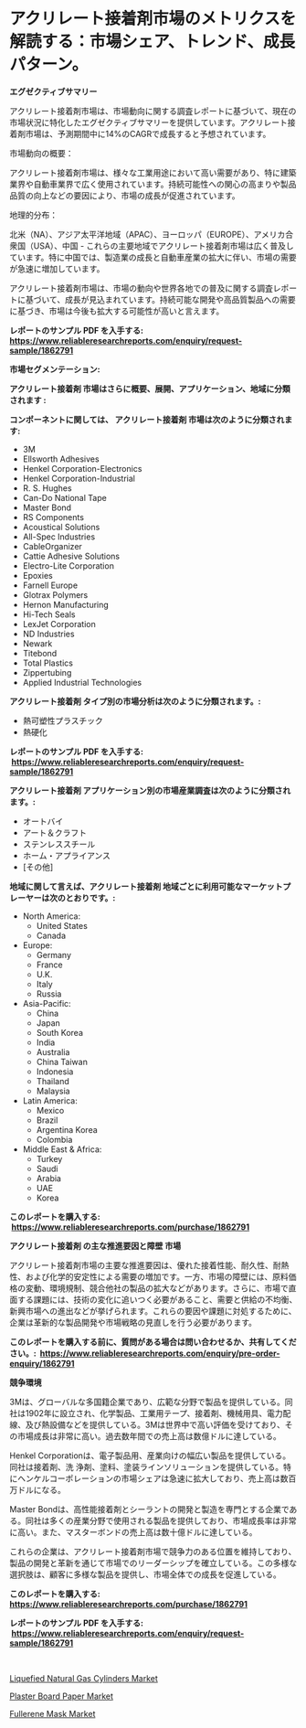 <p><h1>アクリレート接着剤市場のメトリクスを解読する：市場シェア、トレンド、成長パターン。</h1></p><p><strong>エグゼクティブサマリー</strong></p>
<p><p>アクリレート接着剤市場は、市場動向に関する調査レポートに基づいて、現在の市場状況に特化したエグゼクティブサマリーを提供しています。アクリレート接着剤市場は、予測期間中に14%のCAGRで成長すると予想されています。</p><p>市場動向の概要：</p><p>アクリレート接着剤市場は、様々な工業用途において高い需要があり、特に建築業界や自動車業界で広く使用されています。持続可能性への関心の高まりや製品品質の向上などの要因により、市場の成長が促進されています。</p><p>地理的分布：</p><p>北米（NA）、アジア太平洋地域（APAC）、ヨーロッパ（EUROPE）、アメリカ合衆国（USA）、中国 - これらの主要地域でアクリレート接着剤市場は広く普及しています。特に中国では、製造業の成長と自動車産業の拡大に伴い、市場の需要が急速に増加しています。</p><p>アクリレート接着剤市場は、市場の動向や世界各地での普及に関する調査レポートに基づいて、成長が見込まれています。持続可能な開発や高品質製品への需要に基づき、市場は今後も拡大する可能性が高いと言えます。</p></p>
<p><strong>レポートのサンプル PDF を入手する: <a href="https://www.reliableresearchreports.com/enquiry/request-sample/1862791">https://www.reliableresearchreports.com/enquiry/request-sample/1862791</a></strong></p>
<p><strong>市場セグメンテーション:</strong></p>
<p><strong> アクリレート接着剤 市場はさらに概要、展開、アプリケーション、地域に分類されます :</strong></p>
<p><strong>コンポーネントに関しては、 アクリレート接着剤 市場は次のように分類されます: &nbsp;</strong></p>
<p><ul><li>3M</li><li>Ellsworth Adhesives</li><li>Henkel Corporation-Electronics</li><li>Henkel Corporation-Industrial</li><li>R. S. Hughes</li><li>Can-Do National Tape</li><li>Master Bond</li><li>RS Components</li><li>Acoustical Solutions</li><li>All-Spec Industries</li><li>CableOrganizer</li><li>Cattie Adhesive Solutions</li><li>Electro-Lite Corporation</li><li>Epoxies</li><li>Farnell Europe</li><li>Glotrax Polymers</li><li>Hernon Manufacturing</li><li>Hi-Tech Seals</li><li>LexJet Corporation</li><li>ND Industries</li><li>Newark</li><li>Titebond</li><li>Total Plastics</li><li>Zippertubing</li><li>Applied Industrial Technologies</li></ul></p>
<p><strong> アクリレート接着剤 タイプ別の市場分析は次のように分類されます。:</strong></p>
<p><ul><li>熱可塑性プラスチック</li><li>熱硬化</li></ul></p>
<p><strong>レポートのサンプル PDF を入手する: &nbsp;<a href="https://www.reliableresearchreports.com/enquiry/request-sample/1862791">https://www.reliableresearchreports.com/enquiry/request-sample/1862791</a></strong></p>
<p><strong> アクリレート接着剤 アプリケーション別の市場産業調査は次のように分類されます。:</strong></p>
<p><ul><li>オートバイ</li><li>アート＆クラフト</li><li>ステンレススチール</li><li>ホーム・アプライアンス</li><li>[その他]</li></ul></p>
<p><strong>地域に関して言えば、アクリレート接着剤 地域ごとに利用可能なマーケットプレーヤーは次のとおりです。:</strong></p>
<p><ul>
    <li>
        North America:
        <ul>
            <li>United States</li>
            <li>Canada</li>
        </ul>
    </li>
    <li>
        Europe:
        <ul>
            <li>Germany</li>
            <li>France</li>
            <li>U.K.</li>
            <li>Italy</li>
            <li>Russia</li>
        </ul>
    </li>
    <li>
        Asia-Pacific:
        <ul>
            <li>China</li>
            <li>Japan</li>
            <li>South Korea</li>
            <li>India</li>
            <li>Australia</li>
            <li>China Taiwan</li>
            <li>Indonesia</li>
            <li>Thailand</li>
            <li>Malaysia</li>
        </ul>
    </li>
    <li>
        Latin America:
        <ul>
            <li>Mexico</li>
            <li>Brazil</li>
            <li>Argentina Korea</li>
            <li>Colombia</li>
        </ul>
    </li>
    <li>
        Middle East & Africa:
        <ul>
            <li>Turkey</li>
            <li>Saudi</li>
            <li>Arabia</li>
            <li>UAE</li>
            <li>Korea</li>
        </ul>
    </li>
    </ul></p>
<p><strong>このレポートを購入する: &nbsp;<a href="https://www.reliableresearchreports.com/purchase/1862791">https://www.reliableresearchreports.com/purchase/1862791</a></strong></p>
<p><strong>アクリレート接着剤 の主な推進要因と障壁 市場</strong></p>
<p><p>アクリレート接着剤市場の主要な推進要因は、優れた接着性能、耐久性、耐熱性、および化学的安定性による需要の増加です。一方、市場の障壁には、原料価格の変動、環境規制、競合他社の製品の拡大などがあります。さらに、市場で直面する課題には、技術の変化に追いつく必要があること、需要と供給の不均衡、新興市場への進出などが挙げられます。これらの要因や課題に対処するために、企業は革新的な製品開発や市場戦略の見直しを行う必要があります。</p></p>
<p><strong>このレポートを購入する前に、質問がある場合は問い合わせるか、共有してください。:&nbsp; <a href="https://www.reliableresearchreports.com/enquiry/pre-order-enquiry/1862791">https://www.reliableresearchreports.com/enquiry/pre-order-enquiry/1862791</a></strong></p>
<p><strong>競争環境</strong></p>
<p><p>3Mは、グローバルな多国籍企業であり、広範な分野で製品を提供している。同社は1902年に設立され、化学製品、工業用テープ、接着剤、機械用具、電力配線、及び熱設備などを提供している。3Mは世界中で高い評価を受けており、その市場成長は非常に高い。過去数年間での売上高は数億ドルに達している。</p><p>Henkel Corporationは、電子製品用、産業向けの幅広い製品を提供している。同社は接着剤、洗 浄剤、塗料、塗装ラインソリューションを提供している。特にヘンケルコーポレーションの市場シェアは急速に拡大しており、売上高は数百万ドルになる。</p><p>Master Bondは、高性能接着剤とシーラントの開発と製造を専門とする企業である。同社は多くの産業分野で使用される製品を提供しており、市場成長率は非常に高い。また、マスターボンドの売上高は数十億ドルに達している。</p><p>これらの企業は、アクリレート接着剤市場で競争力のある位置を維持しており、製品の開発と革新を通じて市場でのリーダーシップを確立している。この多様な選択肢は、顧客に多様な製品を提供し、市場全体での成長を促進している。</p></p>
<p><strong>このレポートを購入する: &nbsp; <a href="https://www.reliableresearchreports.com/purchase/1862791">https://www.reliableresearchreports.com/purchase/1862791</a></strong></p>
<p><strong>レポートのサンプル PDF を入手する: &nbsp;<a href="https://www.reliableresearchreports.com/enquiry/request-sample/1862791">https://www.reliableresearchreports.com/enquiry/request-sample/1862791</a></strong><strong></strong></p>
<p>&nbsp;</p>
<p><p><a href="https://view.publitas.com/reportprime-1/liquefied-natural-gas-cylinders-market-size-2024-2031-global-industrial-analysis-key-geographical-regions-market-share-top-key-players-product-types-and-forecast-research-report/">Liquefied Natural Gas Cylinders Market</a></p><p><a href="https://view.publitas.com/reportprime-1/plaster-board-paper-market-size-market-share-and-global-market-analysis-report-2024-2031/">Plaster Board Paper Market</a></p><p><a href="https://view.publitas.com/reportprime-1/fullerene-mask-market-size-global-industry-overview-market-segmentation-and-forecast-2024-to-2031/">Fullerene Mask Market</a></p></p>